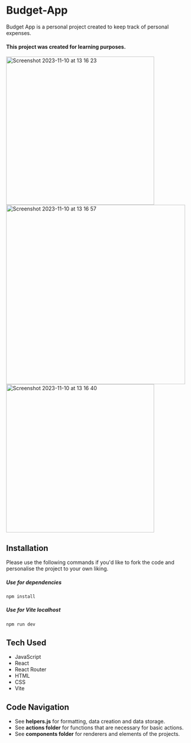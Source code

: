 # Budget-App
Budget App is a personal project created to keep track of personal expenses.
#### This project was created for learning purposes.
<img width="400" alt="Screenshot 2023-11-10 at 13 16 23" src="https://github.com/kayaayberk/Budget-App/assets/136496255/1a49ac7c-b165-44f6-855a-a703eb656002">
<img width="484" alt="Screenshot 2023-11-10 at 13 16 57" src="https://github.com/kayaayberk/Budget-App/assets/136496255/fa53a6f0-c551-45e1-859d-6529ec785e27">
<img width="400" alt="Screenshot 2023-11-10 at 13 16 40" src="https://github.com/kayaayberk/Budget-App/assets/136496255/06fb7429-1fed-4c88-97d3-4e405d367fef">


## Installation
Please use the following commands if you'd like to fork the code and personalise the project to your own liking.
##### Use for dependencies
```bash
npm install
```
##### Use for Vite localhost
```bash
npm run dev 
```

## Tech Used
* JavaScript
* React
* React Router
* HTML
* CSS
* Vite


## Code Navigation
* See **helpers.js** for formatting, data creation and data storage.
* See **actions folder** for functions that are necessary for basic actions.
* See **components folder** for renderers and elements of the projects.

